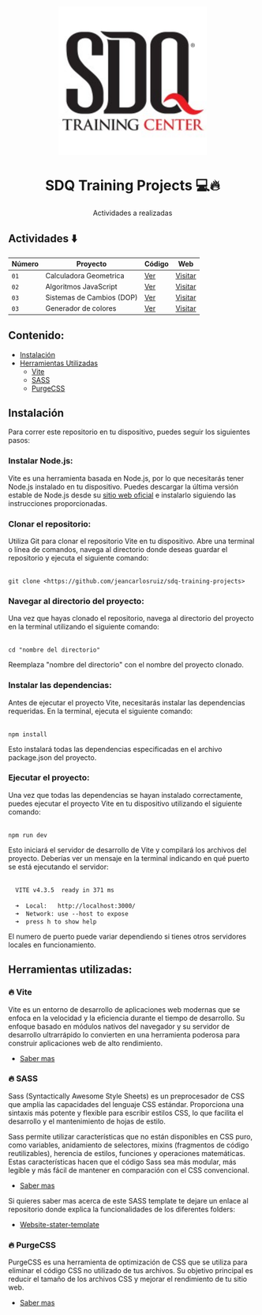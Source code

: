 <div align="center">

<img alt="Imagen logo de la empresa SDQ Training" src="sdq-image.jpg" width="300" />

# SDQ Training Projects 💻🔥

Actividades a realizadas

</div>

## Actividades ⬇️

| Número | Proyecto                  | Código                                                                                                 | Web                                                        |
| ------ | ------------------------- | ------------------------------------------------------------------------------------------------------ | ---------------------------------------------------------- |
| `01`   | Calculadora Geometrica    | [Ver](https://github.com/jeancarlosruiz/sdq-training-projects/tree/main/01-calculadora-area-perimetro) | [Visitar](https://calculadora-geometrica-sdq.netlify.app/) |
| `02`   | Algoritmos JavaScript     | [Ver](https://github.com/jeancarlosruiz/sdq-training-projects/tree/main/02-algoritmos-javascript)      | [Visitar](https://javascript-algoritmos.netlify.app/)      |
| `03`   | Sistemas de Cambios (DOP) | [Ver](https://github.com/jeancarlosruiz/sdq-training-projects/tree/main/03-sistema-de-cambio)          | [Visitar](https://sistemas-de-cambio-dop.netlify.app/)     |
| `03`   | Generador de colores      | [Ver](https://github.com/jeancarlosruiz/sdq-training-projects/tree/main/04-generador-de-colores)       | [Visitar](https://generador-de-colores-sdq.netlify.app/)   |

## Contenido:

- [Instalación](#instalación)
- [Herramientas Utilizadas](#herramientas-utilizadas)
  - [Vite](#vite)
  - [SASS](#sass)
  - [PurgeCSS](#purgecss)

## Instalación

Para correr este repositorio en tu dispositivo, puedes seguir los siguientes pasos:

### Instalar Node.js:

Vite es una herramienta basada en Node.js, por lo que necesitarás tener Node.js instalado en tu dispositivo. Puedes descargar la última versión estable de Node.js desde su [sitio web oficial](https://nodejs.org/en) e instalarlo siguiendo las instrucciones proporcionadas.

### Clonar el repositorio:

Utiliza Git para clonar el repositorio Vite en tu dispositivo. Abre una terminal o línea de comandos, navega al directorio donde deseas guardar el repositorio y ejecuta el siguiente comando:

```console

git clone <https://github.com/jeancarlosruiz/sdq-training-projects>

```

### Navegar al directorio del proyecto:

Una vez que hayas clonado el repositorio, navega al directorio del proyecto en la terminal utilizando el siguiente comando:

```console

cd "nombre del directorio"

```

Reemplaza "nombre del directorio" con el nombre del proyecto clonado.

### Instalar las dependencias:

Antes de ejecutar el proyecto Vite, necesitarás instalar las dependencias requeridas. En la terminal, ejecuta el siguiente comando:

```console

npm install

```

Esto instalará todas las dependencias especificadas en el archivo package.json del proyecto.

### Ejecutar el proyecto:

Una vez que todas las dependencias se hayan instalado correctamente, puedes ejecutar el proyecto Vite en tu dispositivo utilizando el siguiente comando:

```console

npm run dev

```

Esto iniciará el servidor de desarrollo de Vite y compilará los archivos del proyecto. Deberías ver un mensaje en la terminal indicando en qué puerto se está ejecutando el servidor:

```console

  VITE v4.3.5  ready in 371 ms

  ➜  Local:   http://localhost:3000/
  ➜  Network: use --host to expose
  ➜  press h to show help

```

El numero de puerto puede variar dependiendo si tienes otros servidores locales en funcionamiento.

## Herramientas utilizadas:

### 🔥 Vite

Vite es un entorno de desarrollo de aplicaciones web modernas que se enfoca en la velocidad y la eficiencia durante el tiempo de desarrollo. Su enfoque basado en módulos nativos del navegador y su servidor de desarrollo ultrarrápido lo convierten en una herramienta poderosa para construir aplicaciones web de alto rendimiento.

- [Saber mas](https://vitejs.dev/)

### 🔥 SASS

Sass (Syntactically Awesome Style Sheets) es un preprocesador de CSS que amplía las capacidades del lenguaje CSS estándar. Proporciona una sintaxis más potente y flexible para escribir estilos CSS, lo que facilita el desarrollo y el mantenimiento de hojas de estilo.

Sass permite utilizar características que no están disponibles en CSS puro, como variables, anidamiento de selectores, mixins (fragmentos de código reutilizables), herencia de estilos, funciones y operaciones matemáticas. Estas características hacen que el código Sass sea más modular, más legible y más fácil de mantener en comparación con el CSS convencional.

- [Saber mas](https://sass-lang.com/)

Si quieres saber mas acerca de este SASS template te dejare un enlace al repositorio donde explica la funcionalidades de los diferentes folders:

- [Website-stater-template](https://github.com/jeancarlosruiz/website-starter-template/blob/master/README.md)

### 🔥 PurgeCSS

PurgeCSS es una herramienta de optimización de CSS que se utiliza para eliminar el código CSS no utilizado de tus archivos. Su objetivo principal es reducir el tamaño de los archivos CSS y mejorar el rendimiento de tu sitio web.

- [Saber mas](https://purgecss.com/)
